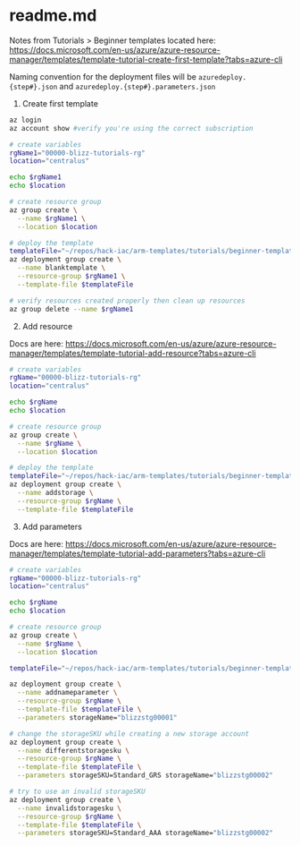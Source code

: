 # readme.md

Notes from Tutorials > Beginner templates located here: <https://docs.microsoft.com/en-us/azure/azure-resource-manager/templates/template-tutorial-create-first-template?tabs=azure-cli>

Naming convention for the deployment files will be ```azuredeploy.{step#}.json``` and ```azuredeploy.{step#}.parameters.json```

1. Create first template

```bash azure cli
az login
az account show #verify you're using the correct subscription

# create variables
rgName1="00000-blizz-tutorials-rg"
location="centralus"

echo $rgName1
echo $location

# create resource group
az group create \
  --name $rgName1 \
  --location $location

# deploy the template
templateFile="~/repos/hack-iac/arm-templates/tutorials/beginner-templates/azuredeploy.1.json"
az deployment group create \
  --name blanktemplate \
  --resource-group $rgName1 \
  --template-file $templateFile

# verify resources created properly then clean up resources
az group delete --name $rgName1

```

2. Add resource

Docs are here: <https://docs.microsoft.com/en-us/azure/azure-resource-manager/templates/template-tutorial-add-resource?tabs=azure-cli>

```bash azure cli
# create variables
rgName="00000-blizz-tutorials-rg"
location="centralus"

echo $rgName
echo $location

# create resource group
az group create \
  --name $rgName \
  --location $location

# deploy the template
templateFile="~/repos/hack-iac/arm-templates/tutorials/beginner-templates/azuredeploy.2.json"
az deployment group create \
  --name addstorage \
  --resource-group $rgName \
  --template-file $templateFile

```

3. Add parameters

Docs are here: <https://docs.microsoft.com/en-us/azure/azure-resource-manager/templates/template-tutorial-add-parameters?tabs=azure-cli>

```bash azure cli
# create variables
rgName="00000-blizz-tutorials-rg"
location="centralus"

echo $rgName
echo $location

# create resource group
az group create \
  --name $rgName \
  --location $location

templateFile="~/repos/hack-iac/arm-templates/tutorials/beginner-templates/azuredeploy.3.json"

az deployment group create \
  --name addnameparameter \
  --resource-group $rgName \
  --template-file $templateFile \
  --parameters storageName="blizzstg00001"

# change the storageSKU while creating a new storage account
az deployment group create \
  --name differentstoragesku \
  --resource-group $rgName \
  --template-file $templateFile \
  --parameters storageSKU=Standard_GRS storageName="blizzstg00002"

# try to use an invalid storageSKU
az deployment group create \
  --name invalidstoragesku \
  --resource-group $rgName \
  --template-file $templateFile \
  --parameters storageSKU=Standard_AAA storageName="blizzstg00002"

```
